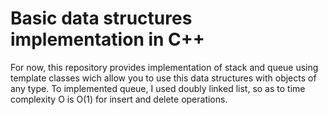 # Basic data structures implementation in C++

For now, this repository provides implementation of stack and queue using template classes wich allow you to use this data structures with objects of any type.
To implemented queue, I used doubly linked list, so as to time complexity O is O(1) for insert and delete operations.
